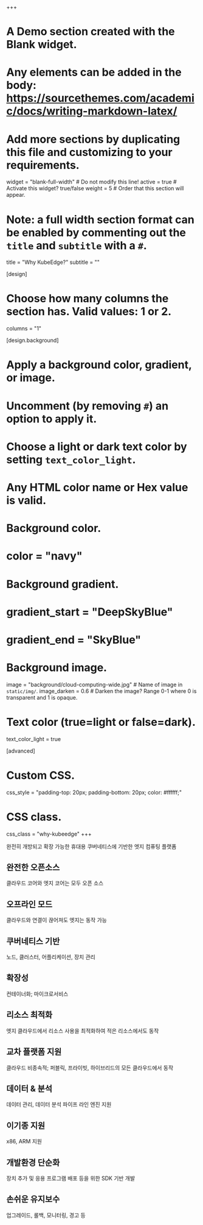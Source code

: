 +++
# A Demo section created with the Blank widget.
# Any elements can be added in the body: https://sourcethemes.com/academic/docs/writing-markdown-latex/
# Add more sections by duplicating this file and customizing to your requirements.

widget = "blank-full-width"  # Do not modify this line!
active = true  # Activate this widget? true/false
weight = 5  # Order that this section will appear.

# Note: a full width section format can be enabled by commenting out the `title` and `subtitle` with a `#`.
title = "Why KubeEdge?"
subtitle = ""

[design]
  # Choose how many columns the section has. Valid values: 1 or 2.
  columns = "1"

[design.background]
  # Apply a background color, gradient, or image.
  #   Uncomment (by removing `#`) an option to apply it.
  #   Choose a light or dark text color by setting `text_color_light`.
  #   Any HTML color name or Hex value is valid.

  # Background color.
  # color = "navy"
  
  # Background gradient.
  # gradient_start = "DeepSkyBlue"
  # gradient_end = "SkyBlue"
  
  # Background image.
  image = "background/cloud-computing-wide.jpg"  # Name of image in `static/img/`.
   image_darken = 0.6  # Darken the image? Range 0-1 where 0 is transparent and 1 is opaque.

  # Text color (true=light or false=dark).
  text_color_light = true

[advanced]
 # Custom CSS. 
 css_style = "padding-top: 20px; padding-bottom: 20px; color: #ffffff;"
 
 # CSS class.
 css_class = "why-kubeedge"
+++


<div class="row">
  <div class="col-sm-12">
    <div class="page-heading text-center">
      <!-- <h1>Our Skills</h1> -->
      <p>완전히 개방되고 확장 가능한 휴대용 쿠버네티스에 기반한 엣지 컴퓨팅 플랫폼</p>
    </div>

  <div class="row">
    <div class="col-xs-12 col-sm-4 col-md-2 offset-md-1">
      <div class="skill-block">
        <div class="sk-border">
          <h2>완전한 오픈소스</h2>
        </div>
        <div class="sk-text">
          <!-- <h4>Offline</h4> -->
          <p>클라우드 코어와 엣지 코어는 모두 오픈 소스</p>
        </div>
      </div>
    </div>
    <div class="col-xs-12 col-sm-4 col-md-2">
      <div class="skill-block">
        <div class="sk-border">
          <h2>오프라인 모드</h2>
        </div>
        <div class="sk-text">
          <!-- <h4>Offline</h4> -->
          <p>클라우드와 연결이 끊어져도 엣지는 동작 가능</p>
        </div>
      </div>
    </div>
    <div class="col-xs-12 col-sm-4 col-md-2">
      <div class="skill-block">
        <div class="sk-border">
          <h2>쿠버네티스 기반</h2>
        </div>
        <div class="sk-text">
          <!-- <h4>Containerized</h4> -->
          <p>노드, 클러스터, 어플리케이션, 장치 관리</p>
        </div>
      </div>
    </div>
    <div class="col-xs-12 col-sm-4 col-md-2">
      <div class="skill-block">
        <div class="sk-border">
          <h2>확장성</h2>
        </div>
        <div class="sk-text">
          <!-- <h4>Containerized</h4> -->
          <p>컨테이너화; 마이크로서비스</p>
        </div>
      </div>
    </div>
    <div class="col-xs-12 col-sm-4 col-md-2">
      <div class="skill-block">
        <div class="sk-border">
          <h2>리소스 최적화</h2>
        </div>
        <div class="sk-text">
          <!-- <h4>Resource Optimized</h4> -->
          <p>엣지 클라우드에서 리소스 사용을 최적화하여 적은 리소스에서도 동작</p>
        </div>
      </div>
    </div>
    <div class="row">
    <div class="col-xs-12 col-sm-4 col-md-2 offset-md-1">
      <div class="skill-block">
        <div class="sk-border">
          <h2>교차 플랫폼 지원</h2>
        </div>
        <div class="sk-text">
          <!-- <h4>Cloud Agnostic</h4> -->
          <p>클라우드 비종속적; 퍼블릭, 프라이빗, 하이브리드의 모든 클라우드에서 동작</p>
        </div>
      </div>
    </div>
    <div class="col-xs-12 col-sm-4 col-md-2">
      <div class="skill-block">
        <div class="sk-border">
          <h2>데이터 & 분석</h2>
        </div>
        <div class="sk-text">
          <!-- <h4>Data & Analytics</h4> -->
          <p>데이터 관리, 데이터 분석 파이프 라인 엔진 지원</p>
        </div>
      </div>
    </div>
    <div class="col-xs-12 col-sm-4 col-md-2">
      <div class="skill-block">
        <div class="sk-border">
          <h2>이기종 지원</h2>
        </div>
        <div class="sk-text">
          <!-- <h4>Heterogenous</h4> -->
          <p>x86, ARM 지원</p>
        </div>
      </div>
    </div>
    <div class="col-xs-12 col-sm-4 col-md-2">
      <div class="skill-block">
        <div class="sk-border">
          <h2>개발환경 단순화</h2>
        </div>
        <div class="sk-text">
          <!-- <h4>Simplified Development</h4> -->
          <p>장치 추가 및 응용 프로그램 배포 등을 위한 SDK 기반 개발</p>
        </div>
      </div>
    </div>
    <div class="col-xs-12 col-sm-4 col-md-2">
      <div class="skill-block">
        <div class="sk-border">
          <h2>손쉬운 유지보수</h2>
        </div>
        <div class="sk-text">
          <!-- <h4>Easy Maintenance</h4> -->
          <p>업그레이드, 롤백, 모니터링, 경고 등</p>
        </div>
      </div>
    </div>
  </div>
</div>
